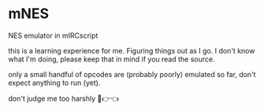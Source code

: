 # mNES
NES emulator in mIRCscript


this is a learning experience for me. Figuring things out as I go. I don't know what I'm doing, please keep that in mind if you read the source.

only a small handful of opcodes are (probably poorly) emulated so far, don't expect anything to run (yet).

don't judge me too harshly 🥺👉👈

